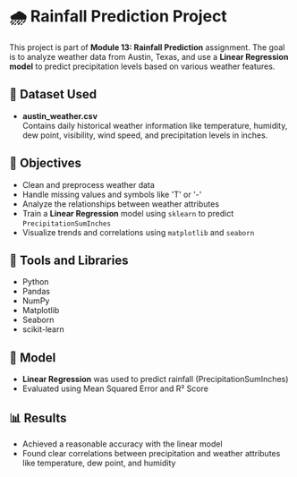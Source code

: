 # 🌧️ Rainfall Prediction Project

This project is part of **Module 13: Rainfall Prediction** assignment. The goal is to analyze weather data from Austin, Texas, and use a **Linear Regression model** to predict precipitation levels based on various weather features.

## 📁 Dataset Used
- **austin_weather.csv**  
  Contains daily historical weather information like temperature, humidity, dew point, visibility, wind speed, and precipitation levels in inches.

## 🎯 Objectives
- Clean and preprocess weather data
- Handle missing values and symbols like 'T' or '-'
- Analyze the relationships between weather attributes
- Train a **Linear Regression** model using `sklearn` to predict `PrecipitationSumInches`
- Visualize trends and correlations using `matplotlib` and `seaborn`

## 🔧 Tools and Libraries
- Python
- Pandas
- NumPy
- Matplotlib
- Seaborn
- scikit-learn

## 🧪 Model
- **Linear Regression** was used to predict rainfall (PrecipitationSumInches)
- Evaluated using Mean Squared Error and R² Score

## 📊 Results
- Achieved a reasonable accuracy with the linear model
- Found clear correlations between precipitation and weather attributes like temperature, dew point, and humidity

